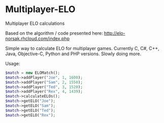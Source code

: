 # Multiplayer-ELO
Multiplayer ELO calculations

Based on the algorithm / code presented here: http://elo-norsak.rhcloud.com/index.php

Simple way to calculate ELO for multiplayer games. Currently C, C#, C++, Java, Objective-C, Python and PHP versions. Slowly doing more.

Usage:

```php
$match = new ELOMatch();
$match->addPlayer("Joe", 1, 1600);
$match->addPlayer("Sam", 2, 1550);
$match->addPlayer("Ted", 3, 1520);
$match->addPlayer("Rex", 4, 1439);
$match->calculateELOs();
$match->getELO("Joe");
$match->getELO("Sam");
$match->getELO("Ted");
$match->getELO("Rex");
```

